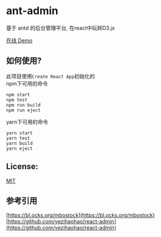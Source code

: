 # ant-admin
基于 antd 的后台管理平台, 在react中玩转D3.js   

[在线 Demo](http://www.iampua.com/pui/ant-admin.html)    

## 如何使用?

此项目使用`Create React App`初始化的   
npm下可用的命令   

``` 
npm start   
npm test   
npm run build   
npm run eject   

```

yarn下可用的命令   

``` 
yarn start   
yarn test   
yarn build   
yarn eject   

```

## License:

[MIT](https://github.com/nelsonkuang/ant-admin/blob/master/LICENSE)

## 参考引用
[https://bl.ocks.org/mbostock](https://bl.ocks.org/mbostock)   
[https://github.com/yezihaohao/react-admin](https://github.com/yezihaohao/react-admin)